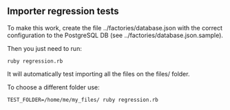 Importer regression tests
-------------------------
To make this work, create the file ../factories/database.json with the correct
configuration to the PostgreSQL DB (see ../factories/database.json.sample).

Then you just need to run:

`ruby regression.rb`

It will automatically test importing all the files on the files/ folder.

To choose a different folder use:

`TEST_FOLDER=/home/me/my_files/ ruby regression.rb`

